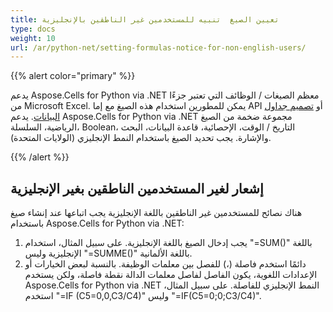 ```yaml
---
title: تعيين الصيغ  تنبيه للمستخدمين غير الناطقين بالإنجليزية
type: docs
weight: 10
url: /ar/python-net/setting-formulas-notice-for-non-english-users/
---
```


{{% alert color="primary" %}} 

يدعم Aspose.Cells for Python via .NET معظم الصيغات / الوظائف التي تعتبر جزءًا من Microsoft Excel. يمكن للمطورين استخدام هذه الصيغ مع إما API أو [تصميم جداول البيانات](/cells/ar/net/what-is-a-designer-spreadsheet/). يدعم Aspose.Cells for Python via .NET مجموعة ضخمة من الصيغ الرياضية، السلسلة، Boolean، التاريخ / الوقت، الإحصائية، قاعدة البيانات، البحث والإشارة. يجب تحديد الصيغ باستخدام النمط الإنجليزي (الولايات المتحدة).

{{% /alert %}} 

## **إشعار لغير المستخدمين الناطقين بغير الإنجليزية**
هناك نصائح للمستخدمين غير الناطقين باللغة الإنجليزية يجب اتباعها عند إنشاء صيغ باستخدام Aspose.Cells for Python via .NET:

1. يجب إدخال الصيغ باللغة الإنجليزية. على سبيل المثال، استخدام "=SUM()" باللغة الإنجليزية وليس "=SUMME()" باللغة الألمانية.
1. دائمًا استخدم فاصلة (،) للفصل بين معلمات الوظيفة. بالنسبة لبعض الخيارات أو الإعدادات اللغوية، يكون الفاصل لفاصل معلمات الدالة نقطة فاصلة، ولكن يستخدم Aspose.Cells for Python via .NET النمط الإنجليزي للفاصلة. على سبيل المثال، استخدم "=IF (C5=0,0,C3/C4)" وليس "=IF(C5=0;0;C3/C4)".

